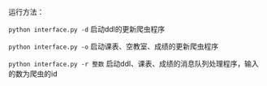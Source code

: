 运行方法：

`python interface.py -d` 启动ddl的更新爬虫程序

`python interface.py -o` 启动课表、空教室、成绩的更新爬虫程序

`python interface.py -r 整数` 启动ddl、课表、成绩的消息队列处理程序，输入的数为爬虫的id

